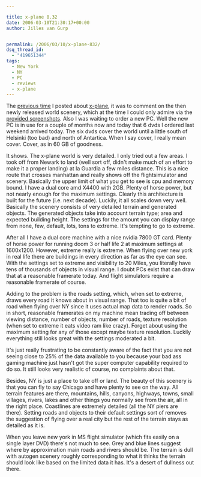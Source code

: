```yaml
---

title: x-plane 8.32
date: 2006-03-10T21:30:17+00:00
author: Jilles van Gurp


permalink: /2006/03/10/x-plane-832/
dsq_thread_id:
  - "419651344"
tags:
  - New York
  - NY
  - PC
  - reviews
  - x-plane
---
```

The [previous time](https://www.jillesvangurp.com/2005/12/19/x-plane-global-scenery/) I posted about [x-plane](http://x-plane.com/), it was to comment on the then newly released world scenery, which at the time I could only admire via the [provided screenshots](http://www.global-scenery.org/). Also I was waiting to order a new PC. Well the new PC is in use for a couple of months now and today that 6 dvds I ordered last weekend arrived today. The six dvds cover the world until a little south of Helsinki (too bad) and north of Antartica. When I say cover, I really mean cover. Cover, as in 60 GB of goodness.

It shows. The x-plane world is very detailed. I only tried out a few areas. I took off from Newark to land (well sort off, didn't make much of an effort to make it a proper landing) at la Guardia a few miles distance. This is a nice route that crosses manhattan and really shows off the flightsimulator and scenery. Basically the upper limit of what you get to see is cpu and memory bound. I have a dual core amd X4400 with 2GB. Plenty of horse power, but not nearly enough for the maximum settings. Clearly this architecture is built for the future (i.e. next decade). Luckily, it all scales down very well. Basically the scenery consists of very detailed terrain and generated objects. The generated objects take into account terrain type; area and expected building height. The settings for the amount you can display range from none, few, default, lots, tons to extreme. It's tempting to go to extreme.

After all I have  a dual core machine with a nice nvidia 7800 GT card. Plenty of horse power for running doom 3 or half life 2 at maximum settings at 1600x1200. However, extreme really is extreme. When flying over new york in real life there are buildings in every direction as far as the eye can see. With the settings set to extreme and visibility to 20 Miles, you literally have tens of thousands of objects in visual range. I doubt PCs exist that can draw that at a reasonable framerate today. And flight simulators require a reasonable framerate of course.

Adding to the problem is the roads setting, which, when set to extreme, draws every road it knows about in visual range. That too is quite a bit of road when flying over NY since it uses actual map data to render roads. So in short, reasonable framerates on my machine mean trading off between viewing distance, number of objects, number of roads, texture resolution (when set to extreme it eats video ram like crazy). Forget about using the maximum setting for any of those except maybe texture resolution. Luckily everything still looks great with the settings moderated a bit.

It's just really frustrating to be constantly aware of the fact that you are not seeing close to 25% of the data available to you because your bad ass gaming machine just hasn't got the super computer capability required to do so. It still looks very realistic of course, no complaints about that.

Besides, NY is just a place to take off or land. The beauty of this scenery is that you can fly to say Chicago and have plenty to see on the way. All terrain features are there, mountains, hills, canyons, highways, towns, small villages, rivers, lakes and other things you normally see from the air, all in the right place. Coastlines are extremely detailed (all the NY piers are there). Setting roads and objects to their default settings sort of removes the suggestion of flying over a real city but the rest of the terrain stays as detailed as it is.

When you leave new york in MS flight simulator (which fits easily on a single layer DVD) there's not much to see. Grey and blue lines suggest where by approximation main roads and rivers should be. The terrain is dull with autogen scenery roughly corresponding to what it thinks the terrain should look like based on the limited data it has. It's a desert of dullness out there.